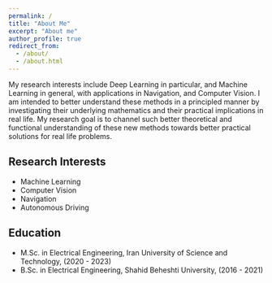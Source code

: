 ```yaml
---
permalink: /
title: "About Me"
excerpt: "About me"
author_profile: true
redirect_from:
  - /about/
  - /about.html
---
```


My research interests include Deep Learning in particular, and Machine Learning in general, with applications in Navigation, and Computer Vision. I am intended to better understand these methods in a principled manner by investigating their underlying mathematics and their practical implications in real life. My research goal is to channel such better theoretical and functional understanding of these new methods towards better practical solutions for real life problems.

## Research Interests

- Machine Learning
- Computer Vision
- Navigation
- Autonomous Driving

## Education

- M.Sc. in Electrical Engineering, Iran University of Science and Technology, (2020 - 2023)
- B.Sc. in Electrical Engineering, Shahid Beheshti University, (2016 - 2021)
